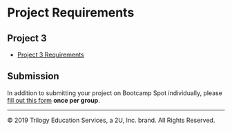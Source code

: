 # Project Requirements

## Project 3

* [Project 3 Requirements](https://docs.google.com/presentation/d/1wyPo_jvMV6bHeZBIuQhUq9B5DkER9pQuN8mNCsOzGoU/edit?usp=sharing)

## Submission

In addition to submitting your project on Bootcamp Spot individually, please [fill out this form](https://forms.gle/CBk5tyy4sSsGN8k38) **once per group**.

- - -

© 2019 Trilogy Education Services, a 2U, Inc. brand. All Rights Reserved.
